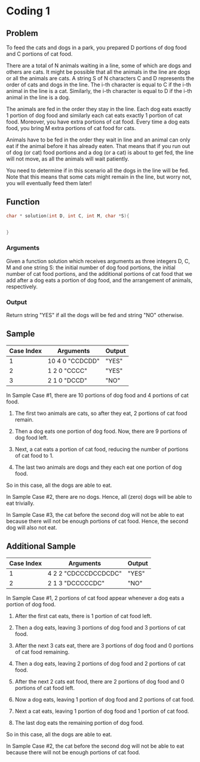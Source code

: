 # Coding 1

## Problem

To feed the cats and dogs in a park, you prepared D portions of dog
food and C portions of cat food.

There are a total of N animals waiting in a line, some of which are dogs and others are cats. It might be possible that
all the animals in the line are dogs or all the animals are cats. A string S of N characters C and D represents the
order of cats and dogs in the line. The i-th character is equal to C if the i-th animal in the line is a cat. Similarly,
the i-th character is equal to D if the i-th animal in the line is a dog.

The animals are fed in the order they stay in the line. Each dog eats exactly 1 portion of dog food and similarly each
cat eats exactly 1 portion of cat food. Moreover, you have extra portions of cat food. Every time a dog eats food, you
bring M extra portions of cat food for cats.

Animals have to be fed in the order they wait in line and an animal can only eat if the animal before it has already
eaten. That means that if you run out of dog (or cat) food portions and a dog (or a cat) is about to get fed, the line
will not move, as all the animals will wait patiently.

You need to determine if in this scenario all the dogs in the line will be fed. Note that this means that some cats
might remain in the line, but worry not, you will eventually feed them later!

## Function

```C
char * solution(int D, int C, int M, char *S){
    
    
}
```

### Arguments

Given a function solution which receives arguments as three integers D, C, M and one string S:
the initial number of dog food portions, the initial number of cat food portions,
and the additional portions of cat food that we add after a dog eats a portion of dog food,
and the arrangement of animals, respectively.

### Output

Return string "YES" if all the dogs will be fed and string "NO" otherwise.

## Sample

| Case Index | Arguments       | Output |
|------------|-----------------|--------|
| 1          | 10 4 0 "CCDCDD" | "YES"
| 2          | 1 2 0 "CCCC"    | "YES"
| 3          | 2 1 0 "DCCD"    | "NO"

In Sample Case #1, there are 10 portions of dog food and 4 portions of cat food.

1. The first two animals are cats, so after they eat, 2 portions of cat food remain.

2. Then a dog eats one portion of dog food. Now, there are 9 portions of dog food left.

3. Next, a cat eats a portion of cat food, reducing the number of portions of cat food to 1.

4. The last two animals are dogs and they each eat one portion of dog food.

So in this case, all the dogs are able to eat.

In Sample Case #2, there are no dogs. Hence, all (zero) dogs will be able to eat trivially.

In Sample Case #3, the cat before the second dog will not be able to eat because there will not be enough portions of
cat food. Hence, the second dog will also not eat.

## Additional Sample

| Case Index | Arguments            | Output |
|------------|----------------------|--------|
| 1          | 4 2 2 "CDCCCDCCDCDC" | "YES"
| 2          | 2 1 3 "DCCCCCDC"     | "NO"

In Sample Case #1, 2 portions of cat food appear whenever a dog eats a portion of dog food.

1. After the first cat eats, there is 1 portion of cat food left.

2. Then a dog eats, leaving 3 portions of dog food and 3 portions of cat food.

3. After the next 3 cats eat, there are 3 portions of dog food and 0 portions of cat food remaining.

4. Then a dog eats, leaving 2 portions of dog food and 2 portions of cat food.

5. After the next 2 cats eat food, there are 2 portions of dog food and 0 portions of cat food left.

6. Now a dog eats, leaving 1 portion of dog food and 2 portions of cat food.

7. Next a cat eats, leaving 1 portion of dog food and 1 portion of cat food.

8. The last dog eats the remaining portion of dog food.

So in this case, all the dogs are able to eat.

In Sample Case #2, the cat before the second dog will not be able to eat because there will not be enough portions of
cat food.

